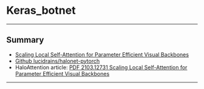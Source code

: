 # Keras_botnet
***

## Summary
  - [Scaling Local Self-Attention for Parameter Efficient Visual Backbones](https://arxiv.org/pdf/2103.12731.pdf)
  - [Github lucidrains/halonet-pytorch](https://github.com/lucidrains/halonet-pytorch)
  - HaloAttention article: [PDF 2103.12731 Scaling Local Self-Attention for Parameter Efficient Visual Backbones](https://arxiv.org/pdf/2103.12731.pdf)
***

